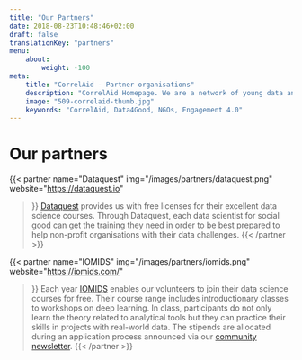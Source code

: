 ```yaml
---
title: "Our Partners"
date: 2018-08-23T10:48:46+02:00
draft: false
translationKey: "partners"
menu: 
    about:
        weight: -100
meta:
    title: "CorrelAid - Partner organisations"
    description: "CorrelAid Homepage. We are a network of young data analysts that wants to change the world with a more inclusive, integrated and innovative approach to data analysis."
    image: "509-correlaid-thumb.jpg"
    keywords: "CorrelAid, Data4Good, NGOs, Engagement 4.0"
---
```



# Our partners

{{< partner 
    name="Dataquest"
    img="/images/partners/dataquest.png"
    website="https://dataquest.io"
>}}
[Dataquest](https://dataquest.io) provides us with free licenses for their excellent data science courses. Through Dataquest, each data scientist for social good can get the training they need in order to be best prepared to help non-profit organisations with their data challenges. 
{{< /partner >}}

{{< partner 
    name="IOMIDS"
    img="/images/partners/iomids.png"
    website="https://iomids.com/"
>}}
Each year [IOMIDS](https://iomids.com/) enables our volunteers to join their data science courses for free. Their course range includes introductionary classes to workshops on deep learning. In class, participants do not only learn the theory related to analytical tools but they can practice their skills in projects with real-world data. The stipends are allocated during an application process announced via our [community newsletter](https://correlaid.us12.list-manage.com/subscribe?u=b294bf2834adf5d89bdd2dd5a&id=915f3f3eff).
{{< /partner >}}
